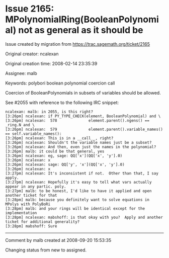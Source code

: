 # Issue 2165: MPolynomialRing(BooleanPolynomial) not as general as it should be

Issue created by migration from https://trac.sagemath.org/ticket/2165

Original creator: ncalexan

Original creation time: 2008-02-14 23:35:39

Assignee: malb

Keywords: polybori boolean polynomial coercion call

Coercion of BooleanPolynomials in subsets of variables should be allowed.

See #2055 with reference to the following IRC snippet:


```
ncalexan: malb: in 2055, is this right?
[3:26pm] ncalexan: if PY_TYPE_CHECK(element, BooleanPolynomial) and \
[3:26pm] ncalexan:  578              element.parent().ngens() == _ring.N and \
[3:26pm] ncalexan:  579              element.parent().variable_names() == self.variable_names():
[3:26pm] ncalexan: This is in a __call__, right?
[3:26pm] ncalexan: Shouldn't the variable names just be a subset?
[3:26pm] ncalexan: And then, even just the names in the polynomial?
[3:26pm] malb: it could be that general, yes
[3:26pm] ncalexan: eg, sage: QQ['x'](QQ['x', 'y'].0)
[3:26pm] ncalexan: x
[3:26pm] ncalexan: sage: QQ['y', 'x'](QQ['x', 'y'].0)
[3:26pm] ncalexan: x
[3:27pm] ncalexan: It's inconsistent if not.  Other than that, I say apply.
[3:27pm] ncalexan: Hopefully it's easy to tell what vars actually appear in any partic. poly.
[3:27pm] malb: to be honest, I'd like to have it applied and open another ticket for that
[3:28pm] malb: because you definitely want to solve equations in MPolys with PolyBoRi
[3:28pm] malb: and your rings will be identical except for the implementation
[3:28pm] ncalexan: mabshoff: is that okay with you?  Apply and another ticket for additional generality?
[3:28pm] mabshoff: Sure
```



---

Comment by malb created at 2008-09-20 15:53:35

Changing status from new to assigned.
